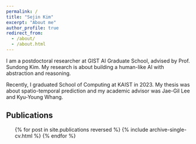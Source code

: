 ```yaml
---
permalink: /
title: "Sejin Kim"
excerpt: "About me"
author_profile: true
redirect_from: 
  - /about/
  - /about.html
---
```



I am a postdoctoral researcher at GIST AI Graduate School, advised by Prof. Sundong Kim.
My research is about building a human-like AI with abstraction and reasoning.

Recently, I graduated School of Computing at KAIST in 2023.
My thesis was about spatio-temporal prediction and my academic advisor was Jae-Gil Lee and Kyu-Young Whang.


Publications
------
  <ul>{% for post in site.publications reversed %}
    {% include archive-single-cv.html %}
  {% endfor %}</ul>
